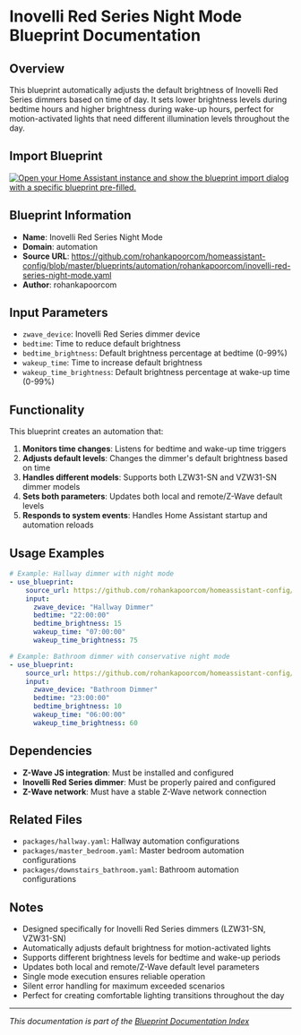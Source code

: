 # Inovelli Red Series Night Mode Blueprint Documentation

## Overview
This blueprint automatically adjusts the default brightness of Inovelli Red Series dimmers based on time of day. It sets lower brightness levels during bedtime hours and higher brightness during wake-up hours, perfect for motion-activated lights that need different illumination levels throughout the day.

## Import Blueprint

[![Open your Home Assistant instance and show the blueprint import dialog with a specific blueprint pre-filled.](https://my.home-assistant.io/badges/blueprint_import.svg)](https://my.home-assistant.io/redirect/blueprint_import/?blueprint_url=https%3A//github.com/rohankapoorcom/homeassistant-config/blob/master/blueprints/automation/rohankapoorcom/inovelli-red-series-night-mode.yaml)

## Blueprint Information
- **Name**: Inovelli Red Series Night Mode
- **Domain**: automation
- **Source URL**: https://github.com/rohankapoorcom/homeassistant-config/blob/master/blueprints/automation/rohankapoorcom/inovelli-red-series-night-mode.yaml
- **Author**: rohankapoorcom

## Input Parameters
- `zwave_device`: Inovelli Red Series dimmer device
- `bedtime`: Time to reduce default brightness
- `bedtime_brightness`: Default brightness percentage at bedtime (0-99%)
- `wakeup_time`: Time to increase default brightness
- `wakeup_time_brightness`: Default brightness percentage at wake-up time (0-99%)

## Functionality
This blueprint creates an automation that:

1. **Monitors time changes**: Listens for bedtime and wake-up time triggers
2. **Adjusts default levels**: Changes the dimmer's default brightness based on time
3. **Handles different models**: Supports both LZW31-SN and VZW31-SN dimmer models
4. **Sets both parameters**: Updates both local and remote/Z-Wave default levels
5. **Responds to system events**: Handles Home Assistant startup and automation reloads

## Usage Examples
```yaml
# Example: Hallway dimmer with night mode
- use_blueprint:
    source_url: https://github.com/rohankapoorcom/homeassistant-config/blob/master/blueprints/automation/rohankapoorcom/inovelli-red-series-night-mode.yaml
    input:
      zwave_device: "Hallway Dimmer"
      bedtime: "22:00:00"
      bedtime_brightness: 15
      wakeup_time: "07:00:00"
      wakeup_time_brightness: 75

# Example: Bathroom dimmer with conservative night mode
- use_blueprint:
    source_url: https://github.com/rohankapoorcom/homeassistant-config/blob/master/blueprints/automation/rohankapoorcom/inovelli-red-series-night-mode.yaml
    input:
      zwave_device: "Bathroom Dimmer"
      bedtime: "23:00:00"
      bedtime_brightness: 10
      wakeup_time: "06:00:00"
      wakeup_time_brightness: 60
```

## Dependencies
- **Z-Wave JS integration**: Must be installed and configured
- **Inovelli Red Series dimmer**: Must be properly paired and configured
- **Z-Wave network**: Must have a stable Z-Wave network connection

## Related Files
- `packages/hallway.yaml`: Hallway automation configurations
- `packages/master_bedroom.yaml`: Master bedroom automation configurations
- `packages/downstairs_bathroom.yaml`: Bathroom automation configurations

## Notes
- Designed specifically for Inovelli Red Series dimmers (LZW31-SN, VZW31-SN)
- Automatically adjusts default brightness for motion-activated lights
- Supports different brightness levels for bedtime and wake-up periods
- Updates both local and remote/Z-Wave default level parameters
- Single mode execution ensures reliable operation
- Silent error handling for maximum exceeded scenarios
- Perfect for creating comfortable lighting transitions throughout the day

---

*This documentation is part of the [Blueprint Documentation Index](../../../README.md)*
